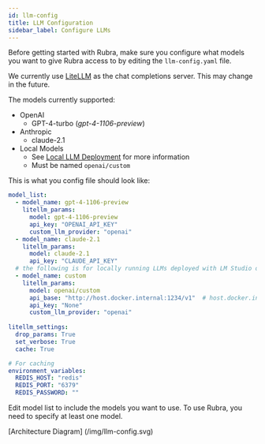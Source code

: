 ```yaml
---
id: llm-config
title: LLM Configuration
sidebar_label: Configure LLMs
---
```


Before getting started with Rubra, make sure you configure what models you want to give Rubra access to by editing the `llm-config.yaml` file.

We currently use [LiteLLM](https://docs.litellm.ai/docs/proxy/configs#quick-start) as the chat completions server. This may change in the future.

The models currently supported:

* OpenAI
  * GPT-4-turbo (*gpt-4-1106-preview*)
* Anthropic
  * claude-2.1
* Local Models
  * See [Local LLM Deployment](/getting-started/prerequisites#local-llm-deployment-optional) for more information
  * Must be named `openai/custom`

This is what you config file should look like:

```yaml
model_list:
  - model_name: gpt-4-1106-preview
    litellm_params:
      model: gpt-4-1106-preview
      api_key: "OPENAI_API_KEY"
      custom_llm_provider: "openai"
  - model_name: claude-2.1
    litellm_params:
      model: claude-2.1
      api_key: "CLAUDE_API_KEY"
  # the following is for locally running LLMs deployed with LM Studio or llama.cpp
  - model_name: custom 
    litellm_params:
      model: openai/custom
      api_base: "http://host.docker.internal:1234/v1"  # host.docker.internal allows docker to use your local machine's IP address (localhost)
      api_key: "None"
      custom_llm_provider: "openai"
  
litellm_settings:
  drop_params: True
  set_verbose: True
  cache: True

# For caching
environment_variables:
  REDIS_HOST: "redis"
  REDIS_PORT: "6379"
  REDIS_PASSWORD: ""
```

Edit model list to include the models you want to use. To use Rubra, you need to specify at least one model.

[Architecture Diagram] (/img/llm-config.svg)
